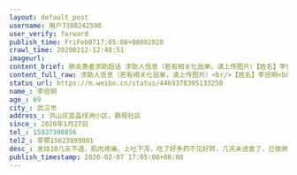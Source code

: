 ```yaml
---
layout: default_post
username: 用户7388242598
user_verify: forward
publish_time: FriFeb0717:05:08+08002020
crawl_time: 20200212-12:40:51
imageurl: 
content_brief: 肺炎患者求助超话 求助人信息（若有相关化验单，请上传图片）【姓名】李信明【年龄】69【所在城市】武汉市【所在小区、社区】洪山区蓝晶绿洲小区，鹏程社区【患病时间】2020年1月27日【联系方式】15927398856【其他紧急联系人】莘鄂 15623099801【病情描述】发烧10几天不退，肌肉疼痛，上 ...全文
content_full_raw: 求助人信息（若有相关化验单，请上传图片）<br/>【姓名】李信明<br/>【年龄】69<br/>【所在城市】武汉市<br/>【所在小区、社区】洪山区蓝晶绿洲小区，鹏程社区<br/>【患病时间】2020年1月27日<br/>【联系方式】15927398856<br/>【其他紧急联系人】莘鄂15623099801<br/>【病情描述】发烧10几天不退，肌肉疼痛，上吐下泻，吃了好多药不见好转，几天未进食了，已做肺部CT，核酸检查阳性，有基础病:高血压和乙肝重症，现在病情加重，已经无法再坚持了。
status_url: https://m.weibo.cn/status/4469378395133250
name_: 李信明
age_: 69
city_: 武汉市
address_: 洪山区蓝晶绿洲小区，鹏程社区
since_: 2020年1月27日
tel_: 15927398856
tel2_: 莘鄂15623099801
desc_: 发烧10几天不退，肌肉疼痛，上吐下泻，吃了好多药不见好转，几天未进食了，已做肺部CT，核酸检查阳性，有基础病高血压和乙肝重症，现在病情加重，已经无法再坚持了。
publish_timestamp: 2020-02-07 17:05:08+08:00
---
```


